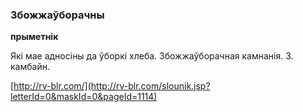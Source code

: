 ### Збожжаўборачны
**прыметнік**

Які мае адносіны да ўборкі хлеба. Збожжаўборачная камнанія. З. камбайн.

<a rel="author">[http://rv-blr.com/](http://rv-blr.com/slounik.jsp?letterId=0&maskId=0&pageId=1114)</a>
